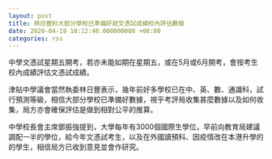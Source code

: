 ```yaml
---
layout: post
title: 林日豐料大部分學校已準備好就文憑試成績校內評估數據
date: 2020-04-19 10:12:40.000000000 +08:00
categories: rss
---
```


中學文憑試星期五開考，若亦未能如期在星期五，或在5月或6月開考，會按考生校內成績評估文憑試成績。

津貼中學議會當然執委林日豐表示，幾年前好多學校已在中、英、數、通識科，試行預測等級，相信大部分學校已準備好數據，視乎考評局收集甚麼數據以及如何收集，局方亦會確保評估是做到相對公平的推算。

中學校長會主席鄧振強提到，大學每年有3000個國際生學位，早前向教育局建議調配一半的學位，給今年文憑試考生，以及在外國讀預科、因疫情改在本港升學的的學生，相信局方已收到意見並會作研究。
